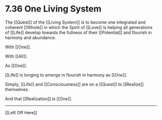 # 7.36 One Living System

The [[Quest]] of the [[Living System]] is to become one integrated and coherent [[Whole]] in which the Spirit of [[Love]] is helping all generations of [[Life]] develop towards the fullness of their [[Potential]] and flourish in harmony and abundance. 

With [[One]]. 

With [[All]]. 

As [[One]]. 

[[Life]] is longing to emerge in flourish in harmony as [[One]]. 

Simply, [[Life]] and [[Consciousness]] are on a [[Quest]] to [[Realize]] themselves. 

And that [[Realization]] is [[One]].  

___

[[Left Off Here]] 